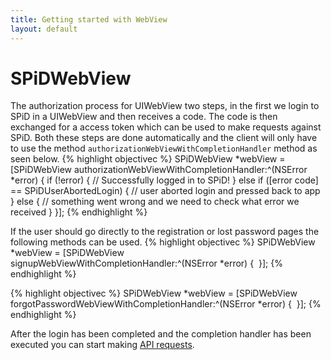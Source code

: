 ```yaml
---
title: Getting started with WebView
layout: default
---
```

SPiDWebView
=========
The authorization process for UIWebView two steps, in the first we login to SPiD in a UIWebView and then receives a code. The code is then exchanged for a access token which can be used to make requests against SPiD.
Both these steps are done automatically and the client will only have to use the method `authorizationWebViewWithCompletionHandler` method as seen below.
{% highlight objectivec %}
  SPiDWebView *webView = [SPiDWebView authorizationWebViewWithCompletionHandler:^(NSError *error) {
        if (!error) {
            // Successfully logged in to SPiD!
        } else if ([error code] == SPiDUserAbortedLogin) {
            // user aborted login and pressed back to app
        } else {
            // something went wrong and we need to check what error we received
        }
    }];
{% endhighlight %}

If the user should go directly to the registration or lost password pages the following methods can be used.
{% highlight objectivec %}
SPiDWebView *webView = [SPiDWebView signupWebViewWithCompletionHandler:^(NSError *error) {  }];
{% endhighlight %}

{% highlight objectivec %}
SPiDWebView *webView = [SPiDWebView forgotPasswordWebViewWithCompletionHandler:^(NSError *error) {  }];
{% endhighlight %}

After the login has been completed and the completion handler has been executed you can start making [API requests](using-spid-requests.html "API requests").
